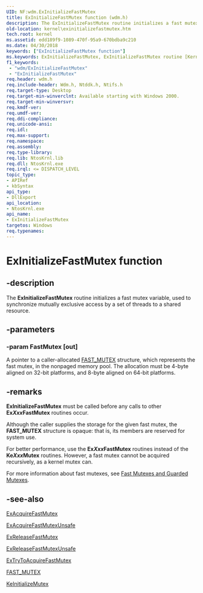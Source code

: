 ```yaml
---
UID: NF:wdm.ExInitializeFastMutex
title: ExInitializeFastMutex function (wdm.h)
description: The ExInitializeFastMutex routine initializes a fast mutex variable, used to synchronize mutually exclusive access by a set of threads to a shared resource.
old-location: kernel\exinitializefastmutex.htm
tech.root: kernel
ms.assetid: edd189f9-1089-470f-95a9-670bdba9c210
ms.date: 04/30/2018
keywords: ["ExInitializeFastMutex function"]
ms.keywords: ExInitializeFastMutex, ExInitializeFastMutex routine [Kernel-Mode Driver Architecture], k102_b340d108-2e1c-4fa5-9bd0-d174452b125c.xml, kernel.exinitializefastmutex, wdm/ExInitializeFastMutex
f1_keywords:
 - "wdm/ExInitializeFastMutex"
 - "ExInitializeFastMutex"
req.header: wdm.h
req.include-header: Wdm.h, Ntddk.h, Ntifs.h
req.target-type: Desktop
req.target-min-winverclnt: Available starting with Windows 2000.
req.target-min-winversvr: 
req.kmdf-ver: 
req.umdf-ver: 
req.ddi-compliance: 
req.unicode-ansi: 
req.idl: 
req.max-support: 
req.namespace: 
req.assembly: 
req.type-library: 
req.lib: NtosKrnl.lib
req.dll: NtosKrnl.exe
req.irql: <= DISPATCH_LEVEL
topic_type:
- APIRef
- kbSyntax
api_type:
- DllExport
api_location:
- NtosKrnl.exe
api_name:
- ExInitializeFastMutex
targetos: Windows
req.typenames: 
---
```


# ExInitializeFastMutex function


## -description


The <b>ExInitializeFastMutex</b> routine initializes a fast mutex variable, used to synchronize mutually exclusive access by a set of threads to a shared resource.


## -parameters




### -param FastMutex [out]

A pointer to a caller-allocated <a href="https://docs.microsoft.com/windows-hardware/drivers/kernel/eprocess">FAST_MUTEX</a> structure, which represents the fast mutex, in the nonpaged memory pool. The allocation must be 4-byte aligned on 32-bit platforms, and 8-byte aligned on 64-bit platforms.


## -remarks



<b>ExInitializeFastMutex</b> must be called before any calls to other <b>Ex<i>Xxx</i>FastMutex</b> routines occur. 

Although the caller supplies the storage for the given fast mutex, the <b>FAST_MUTEX</b> structure is opaque: that is, its members are reserved for system use. 

For better performance, use the <b>Ex<i>Xxx</i>FastMutex</b> routines instead of the <b>Ke<i>Xxx</i>Mutex</b> routines. However, a fast mutex cannot be acquired recursively, as a kernel mutex can. 

For more information about fast mutexes, see <a href="https://docs.microsoft.com/windows-hardware/drivers/kernel/fast-mutexes-and-guarded-mutexes">Fast Mutexes and Guarded Mutexes</a>.




## -see-also




<a href="https://docs.microsoft.com/previous-versions/windows/hardware/drivers/ff544337(v=vs.85)">ExAcquireFastMutex</a>



<a href="https://docs.microsoft.com/previous-versions/windows/hardware/drivers/ff544340(v=vs.85)">ExAcquireFastMutexUnsafe</a>



<a href="https://docs.microsoft.com/previous-versions/windows/hardware/drivers/ff545549(v=vs.85)">ExReleaseFastMutex</a>



<a href="https://docs.microsoft.com/previous-versions/windows/hardware/drivers/ff545567(v=vs.85)">ExReleaseFastMutexUnsafe</a>



<a href="https://docs.microsoft.com/previous-versions/windows/hardware/drivers/ff545647(v=vs.85)">ExTryToAcquireFastMutex</a>



<a href="https://docs.microsoft.com/windows-hardware/drivers/kernel/eprocess">FAST_MUTEX</a>



<a href="https://docs.microsoft.com/windows-hardware/drivers/ddi/wdm/nf-wdm-keinitializemutex">KeInitializeMutex</a>
 

 

